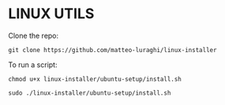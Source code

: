 # LINUX UTILS

Clone the repo:
```
git clone https://github.com/matteo-luraghi/linux-installer
```
To run a script:
```
chmod u+x linux-installer/ubuntu-setup/install.sh
```

```
sudo ./linux-installer/ubuntu-setup/install.sh
```
